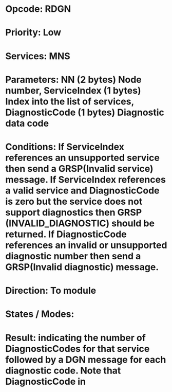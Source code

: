 # Opcode: RDGN
# Priority: Low
# Services: MNS
# Parameters: NN (2 bytes) Node number, ServiceIndex (1 bytes) Index into the list of services, DiagnosticCode (1 bytes) Diagnostic data code
# Conditions: If ServiceIndex references an unsupported service then send a GRSP(Invalid service) message. If ServiceIndex references a valid service and DiagnosticCode is zero but the service does not support diagnostics then GRSP (INVALID_DIAGNOSTIC) should be returned. If DiagnosticCode references an invalid or unsupported diagnostic number then send a GRSP(Invalid diagnostic) message.
# Direction: To module
# States / Modes: 
# Result: indicating the number of DiagnosticCodes for that service followed by a DGN message for each diagnostic code. Note that DiagnosticCode in